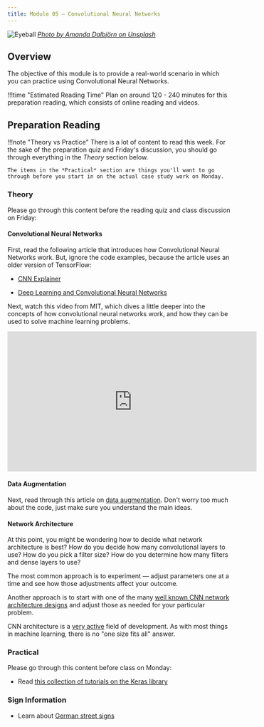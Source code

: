 ```yaml
---
title: Module 05 — Convolutional Neural Networks
---
```


![Eyeball]({{URLROOT}}/shared/img/eye.jpg)
*[Photo by Amanda Dalbjörn on Unsplash](https://unsplash.com/photos/UbJMy92p8wk)*

## Overview

The objective of this module is to provide a real-world scenario in which you can practice using Convolutional Neural Networks.

!!!time "Estimated Reading Time"
	Plan on around 120 - 240 minutes for this preparation reading, which consists of online reading and videos.

## Preparation Reading

!!!note "Theory vs Practice"
	There is a lot of content to read this week. For the sake of the preparation quiz and Friday's discussion, you should go through everything in the *Theory* section below.

	The items in the *Practical* section are things you'll want to go through before you start in on the actual case study work on Monday.

### Theory

Please go through this content before the reading quiz and class discussion on Friday:

#### Convolutional Neural Networks

First, read the following article that introduces how Convolutional Neural Networks work. But, ignore the code examples, because the article uses an older version of TensorFlow:

* [CNN Explainer](https://poloclub.github.io/cnn-explainer/)

* [Deep Learning and Convolutional Neural Networks](https://medium.com/@ageitgey/machine-learning-is-fun-part-3-deep-learning-and-convolutional-neural-networks-f40359318721)

Next, watch this video from MIT, which dives a little deeper into the concepts of how convolutional neural networks work, and how they can be used to solve machine learning problems.

<iframe width="560" height="315" src="https://www.youtube.com/embed/iaSUYvmCekI" frameborder="0" allow="accelerometer; autoplay; clipboard-write; encrypted-media; gyroscope; picture-in-picture" allowfullscreen></iframe>

#### Data Augmentation

Next, read through this article on [data augmentation](https://nanonets.com/blog/data-augmentation-how-to-use-deep-learning-when-you-have-limited-data-part-2/). Don't worry too much about the code, just make sure you understand the main ideas.


#### Network Architecture

At this point, you might be wondering how to decide what network architecture is best? How do you decide how many convolutional layers to use? How do you pick a filter size? How do you determine how many filters and dense layers to use?

The most common approach is to experiment — adjust parameters one at a time and see how those adjustments affect your outcome. 

Another approach is to start with one of the many [well known CNN network architecture designs](https://www.jeremyjordan.me/convnet-architectures/) and adjust those as needed for your particular problem.

CNN architecture is a [very active](https://www.aismartz.com/blog/cnn-architectures/) field of development. As with most things in machine learning, there is no "one size fits all" answer.


### Practical

Please go through this content before class on Monday:

* Read [this collection of tutorials on the Keras library](./keras-cnn.html)

### Sign Information

* Learn about [German street signs](https://www.iamexpat.de/expat-info/driving-germany/road-signs)





